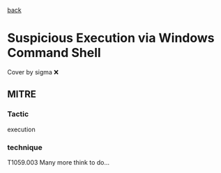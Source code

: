 [back](../index.md)
# Suspicious Execution via Windows Command Shell
Cover by sigma :x: 
## MITRE
### Tactic
execution
### technique
T1059.003
Many more think to do...